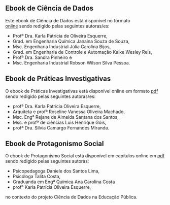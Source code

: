 <i class="fa fa-renren fa-5x"></i>

## Ebook de Ciência de Dados

Este ebook de Ciência de Dados está disponível no formato   
<a href="https://bookdown.org/cienciadedadosnaep/ciencia_de_dados/" title="Livros" target="_blank">online</a> 
sendo redigido pelas seguintes autoras/es:

- Profª Dra. Karla Patrícia de Oliveira Esquerre,
- Grad. em Engenharia Química Janaina Souza de Souza, 
- Msc. Engenharia Industrial Júlia Carolina Bijos, 
- Grad. em Engenharia de Controle e Automação  Kaike Wesley Reis,  
- Profª Dra. Sandra Pinheiro  e 
- Msc. Engenharia Industrial Robson Wilson Silva Pessoa. 
 
## Ebook de Práticas Investigativas 

O ebook de Práticas Investigativas está disponível online em formato
<a href="https://github.com/cienciadedadosnaep/ebook_praticas_investigativas/blob/main/praticas_investigativas.pdf" title="Livros" target="_blank">pdf</a>
sendo redigido pelas seguintes autoras/es:

  - profª Dra. Karla Patrícia Oliveira Esquerre, 
  - Arquiteta e profª Roseline Vanessa Oliveira Machado, 
  - Msc. Engª Rejane de Almeida Santana dos Santos, 
  - Msc. e profº de ciências Luis Henrique Góis, 
  - profª Dra. Silvia Camargo Fernandes Miranda.

## Ebook de Protagonismo Social 

O ebook de Protagonismo Social  está disponível em capítulos online em 
<a href="https://github.com/cienciadedadosnaep/ebook_protagonismos" title="Livros" target="_blank">pdf</a>
sendo redigido pelas seguintes autoras:

- Psicopedagoga Daniele dos Santos Lima,
- Psicóloga Talita Costa, 
- Graduanda em Engª Química Ana Carolina Costa
- profª Karla Patrícia Oliveira Esquerre,

no contexto do projeto Ciência de Dados na Educação Pública. 
